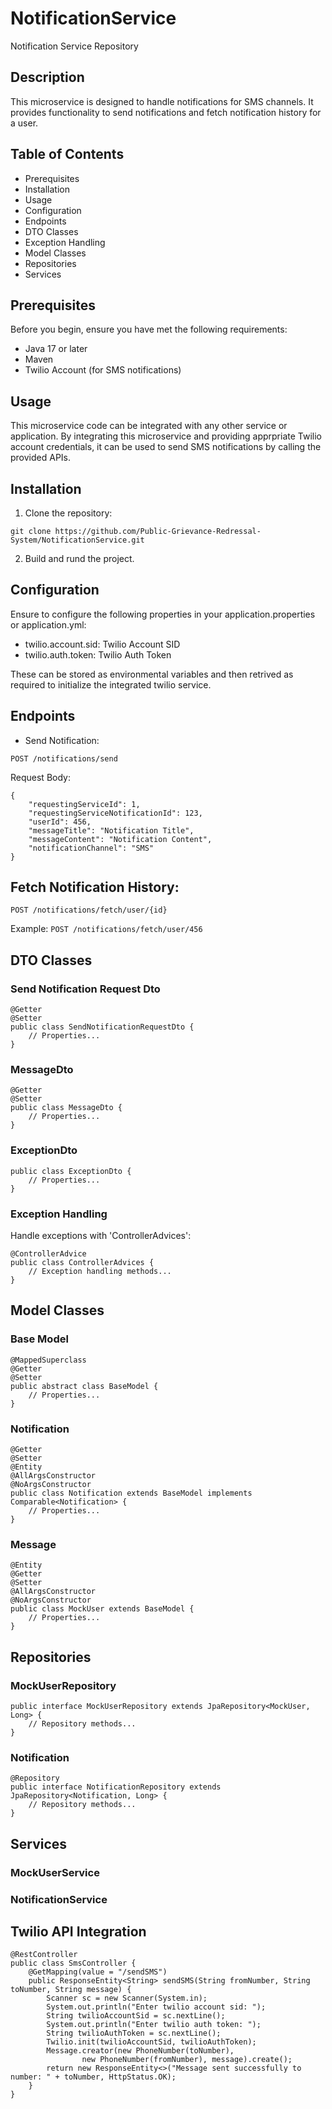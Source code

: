 # NotificationService
Notification Service Repository
## Description
This microservice is designed to handle notifications for SMS channels. It provides functionality to send notifications and fetch notification history for a user.

## Table of Contents
- Prerequisites
- Installation
- Usage
- Configuration
- Endpoints
- DTO Classes
- Exception Handling
- Model Classes
- Repositories
- Services
## Prerequisites
Before you begin, ensure you have met the following requirements:

- Java 17 or later
- Maven
- Twilio Account (for SMS notifications)
## Usage
This microservice code can be integrated with any other service or application. By integrating this microservice and providing apprpriate Twilio account credentials, it can be used to send SMS notifications by calling the provided APIs.

## Installation
1. Clone the repository:

```git clone https://github.com/Public-Grievance-Redressal-System/NotificationService.git```

2. Build and rund the project.

## Configuration
Ensure to configure the following properties in your application.properties or application.yml:

- twilio.account.sid: Twilio Account SID
- twilio.auth.token: Twilio Auth Token

These can be stored as environmental variables and then retrived as required to initialize the integrated twilio service.

## Endpoints
- Send Notification:

`POST /notifications/send`

Request Body:

```
{
    "requestingServiceId": 1,
    "requestingServiceNotificationId": 123,
    "userId": 456,
    "messageTitle": "Notification Title",
    "messageContent": "Notification Content",
    "notificationChannel": "SMS"
}
```
## Fetch Notification History:
`POST /notifications/fetch/user/{id}`

Example:
`POST /notifications/fetch/user/456`

## DTO Classes
### Send Notification Request Dto
```
@Getter
@Setter
public class SendNotificationRequestDto {
    // Properties...
}
```
### MessageDto
```
@Getter
@Setter
public class MessageDto {
    // Properties...
}
```
### ExceptionDto
```
public class ExceptionDto {
    // Properties...
}
```
### Exception Handling
Handle exceptions with 'ControllerAdvices':
```
@ControllerAdvice
public class ControllerAdvices {
    // Exception handling methods...
}
```
## Model Classes

### Base Model

```
@MappedSuperclass
@Getter
@Setter
public abstract class BaseModel {
    // Properties...
}
```
### Notification

```
@Getter
@Setter
@Entity
@AllArgsConstructor
@NoArgsConstructor
public class Notification extends BaseModel implements Comparable<Notification> {
    // Properties...
}
```
### Message
```
@Entity
@Getter
@Setter
@AllArgsConstructor
@NoArgsConstructor
public class MockUser extends BaseModel {
    // Properties...
}
```

## Repositories

### MockUserRepository

```
public interface MockUserRepository extends JpaRepository<MockUser, Long> {
    // Repository methods...
}
```
### Notification
```
@Repository
public interface NotificationRepository extends JpaRepository<Notification, Long> {
    // Repository methods...
}
```
## Services

### MockUserService

### NotificationService

## Twilio API Integration

```
@RestController
public class SmsController {
    @GetMapping(value = "/sendSMS")
    public ResponseEntity<String> sendSMS(String fromNumber, String toNumber, String message) {
        Scanner sc = new Scanner(System.in);
        System.out.println("Enter twilio account sid: ");
        String twilioAccountSid = sc.nextLine();
        System.out.println("Enter twilio auth token: ");
        String twilioAuthToken = sc.nextLine();
        Twilio.init(twilioAccountSid, twilioAuthToken);
        Message.creator(new PhoneNumber(toNumber),
                new PhoneNumber(fromNumber), message).create();
        return new ResponseEntity<>("Message sent successfully to number: " + toNumber, HttpStatus.OK);
    }
}
```
